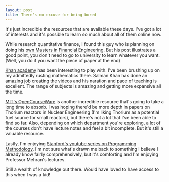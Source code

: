 ```yaml
---
layout: post
title: There's no excuse for being bored
---
```

It's just incredible the resources that are available these days. I've got a lot of interests and it's possible to learn so much about all of them online now.

While research quantitative finance, I found this guy who is planning on doing his [own Masters in Financial Engineering](http://blog.hiremebecauseimsmart.com/post/2860511335/design-your-own-mfe). But his post illustrates a good point, you don't need to go to university to learn whatever you want. (Well, you do if you want the piece of paper at the end)

[Khan academy](http://www.khanacademy.org/) has been interesting to play with. I've been brushing up on my admittedly rusting mathematics there. Salman Khan has done an amazing job creating the videos and his naration and pace of teaching is excellent. The range of subjects is amazing and getting more expansive all the time.

[MIT's OpenCourseWare](http://ocw.mit.edu/) is another incredible resource that's going to take a long time to absorb. I was hoping there'd be more depth in papers on Thorium reactors in Nuclear Engineering (I'm liking Thorium as a potential fuel source for small reactors), but there's not a lot that I've been able to find so far. Also, depending on which department you're exploring, a lot of the courses don't have lecture notes and feel a bit incomplete. But it's still a valuable resource.

Lastly, I'm enjoying [Stanford's youtube series on Programming Methodology](http://www.youtube.com/view_play_list?p=84A56BC7F4A1F852). I'm not sure what's drawn me back to something I believe I already know fairly comprehensively, but it's comforting and I'm enjoying Professor Mehran's lectures.

Still a wealth of knowledge out there. Would have loved to have access to this when I was a kid!